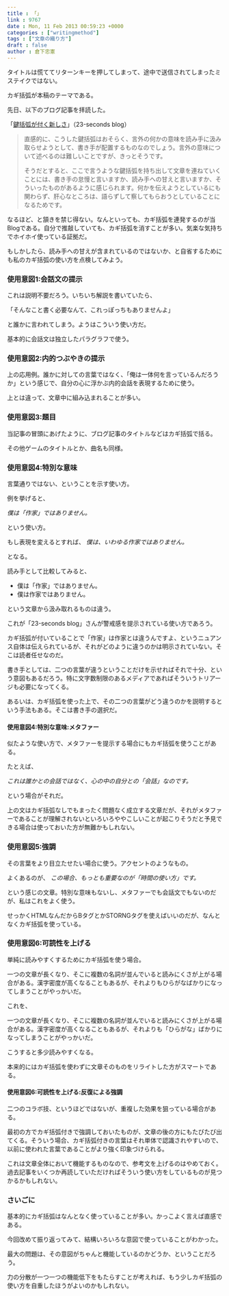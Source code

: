 ```yaml
---
title : 「」
link : 9767
date : Mon, 11 Feb 2013 00:59:23 +0000
categories : ["writingmethod"]
tags : ["文章の織り方"]
draft : false
author : 倉下忠憲
---
```


タイトルは慌ててリターンキーを押してしまって、途中で送信されてしまったミステイクではない。

カギ括弧が本稿のテーマである。

先日、以下のブログ記事を拝読した。

「<a href="http://23secblog.blogspot.jp/2013/02/blog-post_9.html" target="_blank">鍵括弧が付く新しさ</a>」（23-seconds blog）

<blockquote>
直感的に、こうした鍵括弧はおそらく、言外の何かの意味を読み手に汲み取らせようとして、書き手が配置するものなのでしょう。言外の意味について述べるのは難しいことですが、きっとそうです。

そうだとすると、ここで言うような鍵括弧を持ち出して文章を連ねていくことには、書き手の怠慢と言いますか、読み手への甘えと言いますか、そういったものがあるように感じられます。何かを伝えようとしているにも関わらず、肝心なところは、語らずして察してもらおうとしていることになるためです。
</blockquote>

なるほど、と頷きを禁じ得ない。なんといっても、カギ括弧を連発するのが当Blogである。自分で推敲していても、カギ括弧を消すことが多い。気楽な気持ちでホイホイ使っている証拠だ。

もしかしたら、読み手への甘えが含まれているのではないか、と自省するためにも私のカギ括弧の使い方を点検してみよう。

<h3>使用意図1:会話文の提示</h3>
これは説明不要だろう。いちいち解説を書いていたら、

「そんなこと書く必要なんて、これっぽっちもありませんよ」

と誰かに言われてしまう。ようはこういう使い方だ。

基本的に会話文は独立したパラグラフで使う。

<h3>使用意図2:内的つぶやきの提示</h3>
上の応用例。誰かに対しての言葉ではなく、「俺は一体何を言っているんだろうか」という感じで、自分の心に浮かぶ内的会話を表現するために使う。

上とは違って、文章中に組み込まれることが多い。

<h3>使用意図3:題目</h3>
当記事の冒頭にあげたように、ブログ記事のタイトルなどはカギ括弧で括る。

その他ゲームのタイトルとか、曲名も同様。

<h3>使用意図4:特別な意味</h3>
言葉通りではない、ということを示す使い方。

例を挙げると、

<em>僕は「作家」ではありません。</em>

という使い方。

もし表現を変えるとすれば、
<em>
僕は、いわゆる作家ではありません。</em>

となる。

読み手として比較してみると、

<ul>
	<li>僕は「作家」ではありません。</li>
	<li>僕は作家ではありません。</li>
</ul>



という文章から汲み取れるものは違う。

これが「23-seconds blog」さんが警戒感を提示されている使い方であろう。

カギ括弧が付いていることで「作家」は作家とは違うんですよ、というニュアンス自体は伝えられているが、それがどのように違うのかは明示されていない。そこは読者任せなのだ。

書き手としては、二つの言葉が違うということだけを示せればそれで十分、という意図もあるだろう。特に文字数制限のあるメディアであればそういうトリアージも必要になってくる。

あるいは、カギ括弧を使った上で、その二つの言葉がどう違うのかを説明するという手法もある。そこは書き手の選択だ。

<h4>使用意図4:特別な意味:メタファー</h4>
似たような使い方で、メタファーを提示する場合にもカギ括弧を使うことがある。

たとえば、

<em>これは誰かとの会話ではなく、心の中の自分との「会話」なのです。</em>

という場合がそれだ。

上の文はカギ括弧なしでもまったく問題なく成立する文章だが、それがメタファーであることが理解されないといろいろややこしいことが起こりそうだと予見できる場合は使っておいた方が無難かもしれない。
<h3>使用意図5:強調</h3>
その言葉をより目立たせたい場合に使う。アクセントのようなもの。

よくあるのが、
<em>
この場合、もっとも重要なのが「時間の使い方」です。</em>

という感じの文章。特別な意味もないし、メタファーでも会話文でもないのだが、私はこれをよく使う。

せっかくHTMLなんだからBタグとかSTORNGタグを使えばいいのだが、なんとなくカギ括弧を使っている。

<h3>使用意図6:可読性を上げる</h3>
単純に読みやすくするためにカギ括弧を使う場合。

一つの文章が長くなり、そこに複数の名詞が並んでいると読みにくさが上がる場合がある。漢字密度が高くなることもあるが、それよりもひらがなばかりになってしまうことがやっかいだ。

これを、

一つの文章が長くなり、そこに複数の名詞が並んでいると読みにくさが上がる場合がある。漢字密度が高くなることもあるが、それよりも「ひらがな」ばかりになってしまうことがやっかいだ。

こうすると多少読みやすくなる。

本来的にはカギ括弧を使わずに文章そのものをリライトした方がスマートである。

<h4>使用意図6:可読性を上げる:反復による強調</h4>
二つのコラボ技、というほどではないが、重複した効果を狙っている場合がある。

最初の方でカギ括弧付きで強調しておいたものが、文章の後の方にもたびたび出てくる。そういう場合、カギ括弧付きの言葉はそれ単体で認識されやすいので、以前に使われた言葉であることがより強く印象づけられる。

これは文章全体において機能するものなので、参考文を上げるのはやめておく。過去記事をいくつか再読していただければそういう使い方をしているものが見つかるかもしれない。

<h3>さいごに</h3>
基本的にカギ括弧はなんとなく使っていることが多い。かっこよく言えば直感である。

今回改めて振り返ってみて、結構いろいろな意図で使っていることがわかった。

最大の問題は、その意図がちゃんと機能しているのかどうか、ということだろう。

力の分散が一つ一つの機能低下をもたらすことが考えれば、もう少しカギ括弧の使い方を自重したほうがよいのかもしれない。